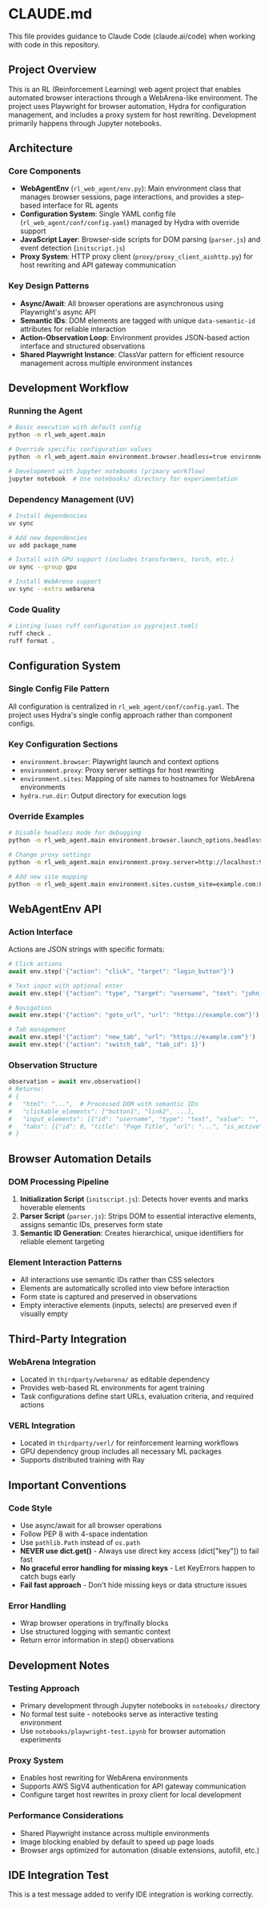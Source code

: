 # CLAUDE.md

This file provides guidance to Claude Code (claude.ai/code) when working with code in this repository.

## Project Overview
This is an RL (Reinforcement Learning) web agent project that enables automated browser interactions through a WebArena-like environment. The project uses Playwright for browser automation, Hydra for configuration management, and includes a proxy system for host rewriting. Development primarily happens through Jupyter notebooks.

## Architecture

### Core Components
- **WebAgentEnv** (`rl_web_agent/env.py`): Main environment class that manages browser sessions, page interactions, and provides a step-based interface for RL agents
- **Configuration System**: Single YAML config file (`rl_web_agent/conf/config.yaml`) managed by Hydra with override support
- **JavaScript Layer**: Browser-side scripts for DOM parsing (`parser.js`) and event detection (`initscript.js`)
- **Proxy System**: HTTP proxy client (`proxy/proxy_client_aiohttp.py`) for host rewriting and API gateway communication

### Key Design Patterns
- **Async/Await**: All browser operations are asynchronous using Playwright's async API
- **Semantic IDs**: DOM elements are tagged with unique `data-semantic-id` attributes for reliable interaction
- **Action-Observation Loop**: Environment provides JSON-based action interface and structured observations
- **Shared Playwright Instance**: ClassVar pattern for efficient resource management across multiple environment instances

## Development Workflow

### Running the Agent
```bash
# Basic execution with default config
python -m rl_web_agent.main

# Override specific configuration values
python -m rl_web_agent.main environment.browser.headless=true environment.proxy.enabled=false

# Development with Jupyter notebooks (primary workflow)
jupyter notebook  # Use notebooks/ directory for experimentation
```

### Dependency Management (UV)
```bash
# Install dependencies
uv sync

# Add new dependencies
uv add package_name

# Install with GPU support (includes transformers, torch, etc.)
uv sync --group gpu

# Install WebArena support
uv sync --extra webarena
```

### Code Quality
```bash
# Linting (uses ruff configuration in pyproject.toml)
ruff check .
ruff format .
```

## Configuration System

### Single Config File Pattern
All configuration is centralized in `rl_web_agent/conf/config.yaml`. The project uses Hydra's single config approach rather than component configs.

### Key Configuration Sections
- `environment.browser`: Playwright launch and context options
- `environment.proxy`: Proxy server settings for host rewriting
- `environment.sites`: Mapping of site names to hostnames for WebArena environments
- `hydra.run.dir`: Output directory for execution logs

### Override Examples
```bash
# Disable headless mode for debugging
python -m rl_web_agent.main environment.browser.launch_options.headless=false

# Change proxy settings
python -m rl_web_agent.main environment.proxy.server=http://localhost:9090 environment.proxy.enabled=true

# Add new site mapping
python -m rl_web_agent.main environment.sites.custom_site=example.com:8080
```

## WebAgentEnv API

### Action Interface
Actions are JSON strings with specific formats:
```python
# Click actions
await env.step('{"action": "click", "target": "login_button"}')

# Text input with optional enter
await env.step('{"action": "type", "target": "username", "text": "john_doe", "enter": true}')

# Navigation
await env.step('{"action": "goto_url", "url": "https://example.com"}')

# Tab management
await env.step('{"action": "new_tab", "url": "https://example.com"}')
await env.step('{"action": "switch_tab", "tab_id": 1}')
```

### Observation Structure
```python
observation = await env.observation()
# Returns:
# {
#   "html": "...",  # Processed DOM with semantic IDs
#   "clickable_elements": ["button1", "link2", ...],
#   "input_elements": [{"id": "username", "type": "text", "value": "", ...}],
#   "tabs": [{"id": 0, "title": "Page Title", "url": "...", "is_active": true}]
# }
```

## Browser Automation Details

### DOM Processing Pipeline
1. **Initialization Script** (`initscript.js`): Detects hover events and marks hoverable elements
2. **Parser Script** (`parser.js`): Strips DOM to essential interactive elements, assigns semantic IDs, preserves form state
3. **Semantic ID Generation**: Creates hierarchical, unique identifiers for reliable element targeting

### Element Interaction Patterns
- All interactions use semantic IDs rather than CSS selectors
- Elements are automatically scrolled into view before interaction
- Form state is captured and preserved in observations
- Empty interactive elements (inputs, selects) are preserved even if visually empty

## Third-Party Integration

### WebArena Integration
- Located in `thirdparty/webarena/` as editable dependency
- Provides web-based RL environments for agent training
- Task configurations define start URLs, evaluation criteria, and required actions

### VERL Integration
- Located in `thirdparty/verl/` for reinforcement learning workflows
- GPU dependency group includes all necessary ML packages
- Supports distributed training with Ray

## Important Conventions

### Code Style
- Use async/await for all browser operations
- Follow PEP 8 with 4-space indentation
- Use `pathlib.Path` instead of `os.path`
- **NEVER use dict.get()** - Always use direct key access (dict["key"]) to fail fast
- **No graceful error handling for missing keys** - Let KeyErrors happen to catch bugs early
- **Fail fast approach** - Don't hide missing keys or data structure issues

### Error Handling
- Wrap browser operations in try/finally blocks
- Use structured logging with semantic context
- Return error information in step() observations

## Development Notes

### Testing Approach
- Primary development through Jupyter notebooks in `notebooks/` directory
- No formal test suite - notebooks serve as interactive testing environment
- Use `notebooks/playwright-test.ipynb` for browser automation experiments

### Proxy System
- Enables host rewriting for WebArena environments
- Supports AWS SigV4 authentication for API gateway communication
- Configure target host rewrites in proxy client for local development

### Performance Considerations
- Shared Playwright instance across multiple environments
- Image blocking enabled by default to speed up page loads
- Browser args optimized for automation (disable extensions, autofill, etc.)

## IDE Integration Test
This is a test message added to verify IDE integration is working correctly.
